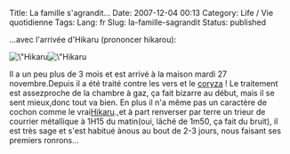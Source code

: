 Title: La famille s'agrandit...
Date: 2007-12-04 00:13
Category: Life / Vie quotidienne
Tags:
Lang: fr
Slug: la-famille-sagrandit
Status: published

...avec l'arrivée d'Hikaru (prononcer hikarou):

![\\"Hikaru](/public/hikaru/hikaru1.jpg)![\\"Hikaru](/public/hikaru/hikaru2.jpg)

Il a un peu plus de 3 mois et est arrivé à la maison mardi 27 novembre.Depuis il a été traité contre les vers et le [coryza](http://fr.wikipedia.org/wiki/Coryza) ! Le traitement est assezproche de la chambre à gaz, ça fait bizarre au début, mais il se sent mieux,donc tout va bien. En plus il n'a même pas un caractère de cochon comme le vrai[Hikaru](http://bibliographie.jeudego.org/hikaru/).,et à part renverser par terre un trieur de courrier métallique à 1H15 du matin(oui, lâché de 1m50, ça fait du bruit), il est très sage et s'est habitué ànous au bout de 2-3 jours, nous faisant ses premiers ronrons...
